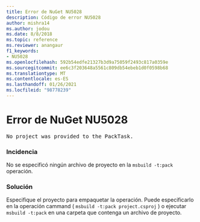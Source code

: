 ```yaml
---
title: Error de NuGet NU5028
description: Código de error NU5028
author: mishra14
ms.author: jodou
ms.date: 8/8/2018
ms.topic: reference
ms.reviewer: anangaur
f1_keywords:
- NU5028
ms.openlocfilehash: 592b54edfe21327b3d9a75059f2493c817a0359e
ms.sourcegitcommit: ee6c3f203648a5561c809db54ebeb1d0f0598b68
ms.translationtype: MT
ms.contentlocale: es-ES
ms.lasthandoff: 01/26/2021
ms.locfileid: "98778239"
---
```

# <a name="nuget-error-nu5028"></a>Error de NuGet NU5028
<pre>No project was provided to the PackTask.</pre>

### <a name="issue"></a>Incidencia

No se especificó ningún archivo de proyecto en la `msbuild -t:pack` operación.


### <a name="solution"></a>Solución

Especifique el proyecto para empaquetar la operación.  Puede especificarlo en la operación cammand ( `msbuild -t:pack project.csproj` ) o ejecutar `msbuild -t:pack` en una carpeta que contenga un archivo de proyecto.

